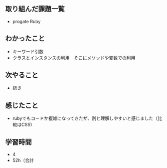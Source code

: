 ## 取り組んだ課題一覧
- progate Ruby
## わかったこと
- キーワード引数
- クラスとインスタンスの利用　そこにメソッドや変数での利用
## 次やること
- 続き
## 感じたこと
- rubyでもコードか複雑になってきたが、割と理解しやすいと感じました（比較はCSS)
## 学習時間
- 4
- 52h（合計
